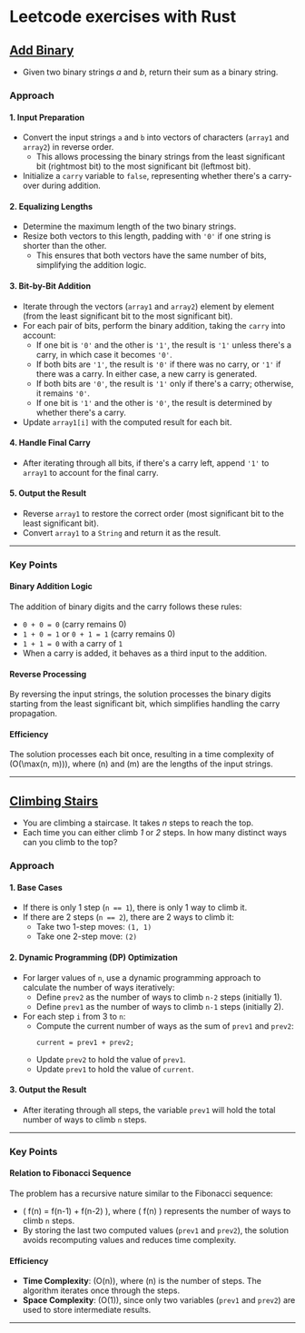 # Leetcode exercises with Rust

## [Add Binary](https://leetcode.com/problems/add-binary/description/)
- Given two binary strings _a_ and _b_, return their sum as a binary string.

### Approach

#### 1. **Input Preparation**
- Convert the input strings `a` and `b` into vectors of characters (`array1` and `array2`) in reverse order.
    - This allows processing the binary strings from the least significant bit (rightmost bit) to the most significant bit (leftmost bit).
- Initialize a `carry` variable to `false`, representing whether there's a carry-over during addition.

#### 2. **Equalizing Lengths**
- Determine the maximum length of the two binary strings.
- Resize both vectors to this length, padding with `'0'` if one string is shorter than the other.
    - This ensures that both vectors have the same number of bits, simplifying the addition logic.

#### 3. **Bit-by-Bit Addition**
- Iterate through the vectors (`array1` and `array2`) element by element (from the least significant bit to the most significant bit).
- For each pair of bits, perform the binary addition, taking the `carry` into account:
    - If one bit is `'0'` and the other is `'1'`, the result is `'1'` unless there's a carry, in which case it becomes `'0'`.
    - If both bits are `'1'`, the result is `'0'` if there was no carry, or `'1'` if there was a carry. In either case, a new carry is generated.
    - If both bits are `'0'`, the result is `'1'` only if there's a carry; otherwise, it remains `'0'`.
    - If one bit is `'1'` and the other is `'0'`, the result is determined by whether there's a carry.
- Update `array1[i]` with the computed result for each bit.

#### 4. **Handle Final Carry**
- After iterating through all bits, if there's a carry left, append `'1'` to `array1` to account for the final carry.

#### 5. **Output the Result**
- Reverse `array1` to restore the correct order (most significant bit to the least significant bit).
- Convert `array1` to a `String` and return it as the result.

---

### Key Points

#### **Binary Addition Logic**
The addition of binary digits and the carry follows these rules:
- `0 + 0 = 0` (carry remains 0)
- `1 + 0 = 1` or `0 + 1 = 1` (carry remains 0)
- `1 + 1 = 0` with a carry of `1`
- When a carry is added, it behaves as a third input to the addition.

#### **Reverse Processing**
By reversing the input strings, the solution processes the binary digits starting from the least significant bit, which simplifies handling the carry propagation.

#### **Efficiency**
The solution processes each bit once, resulting in a time complexity of \(O(\max(n, m))\), where \(n\) and \(m\) are the lengths of the input strings.

---

## [Climbing Stairs](https://leetcode.com/problems/climbing-stairs/description/)
- You are climbing a staircase. It takes _n_ steps to reach the top. 
- Each time you can either climb _1_ or _2_ steps. In how many distinct ways can you climb to the top?

### Approach

#### 1. **Base Cases**
- If there is only 1 step (`n == 1`), there is only 1 way to climb it.
- If there are 2 steps (`n == 2`), there are 2 ways to climb it:
    - Take two 1-step moves: `(1, 1)`
    - Take one 2-step move: `(2)`

#### 2. **Dynamic Programming (DP) Optimization**
- For larger values of `n`, use a dynamic programming approach to calculate the number of ways iteratively:
    - Define `prev2` as the number of ways to climb `n-2` steps (initially 1).
    - Define `prev1` as the number of ways to climb `n-1` steps (initially 2).
- For each step `i` from 3 to `n`:
    - Compute the current number of ways as the sum of `prev1` and `prev2`:
      ```
      current = prev1 + prev2;
      ```
    - Update `prev2` to hold the value of `prev1`.
    - Update `prev1` to hold the value of `current`.

#### 3. **Output the Result**
- After iterating through all steps, the variable `prev1` will hold the total number of ways to climb `n` steps.

---

### Key Points

#### **Relation to Fibonacci Sequence**
The problem has a recursive nature similar to the Fibonacci sequence:
- \( f(n) = f(n-1) + f(n-2) \), where \( f(n) \) represents the number of ways to climb `n` steps.
- By storing the last two computed values (`prev1` and `prev2`), the solution avoids recomputing values and reduces time complexity.

#### **Efficiency**
- **Time Complexity**: \(O(n)\), where \(n\) is the number of steps. The algorithm iterates once through the steps.
- **Space Complexity**: \(O(1)\), since only two variables (`prev1` and `prev2`) are used to store intermediate results.

---
